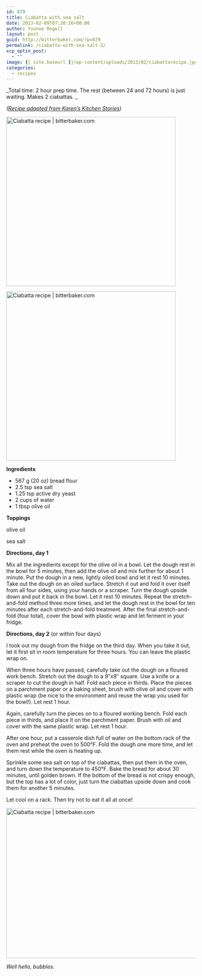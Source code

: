 ```yaml
---
id: 879
title: Ciabatta with sea salt
date: 2013-02-09T07:20:16+00:00
author: Yvonne Rogell
layout: post
guid: http://bitterbaker.com/?p=879
permalink: /ciabatta-with-sea-salt-2/
xcp_optin_post:
  - ""
image: {{ site.baseurl }}/wp-content/uploads/2013/02/ciabattarecipe.jpg
categories:
  - recipes
---
```

_Total time: 2 hour prep time. The rest (between 24 and 72 hours) is just waiting. Makes 2 ciabattas. _
  
_(<a title="Karen's Kitchen Stories" href="http://www.karenskitchenstories.com/2013/01/ciabatta-with-cold-fermented-dough.html?showComment=1359579384104#c3797050222509180119" target="_blank">Recipe adapted from Karen&#8217;s Kitchen Stories</a>)_

<p class="recipe-icon">
  <img class="pinthis recipe-icon alignright" title="Ciabatta recipe | bitterbaker.com" alt="Ciabatta recipe | bitterbaker.com" src="http://bitterbaker.com/images/ciabattarecipe-mini.jpg" width="450" />
</p>

<p class="">
  <img class="pinthis alignright" title="Ciabatta recipe | bitterbaker.com" alt="Ciabatta recipe | bitterbaker.com" src="http://bitterbaker.com/images/ciabattarecipe.jpg" width="450" />
</p>

**Ingredients**

  * 567 g (20 oz) bread flour
  * 2.5 tsp sea salt
  * 1.25 tsp active dry yeast
  * 2 cups of water
  * 1 tbsp olive oil

**Toppings**
  
olive oil
  
sea salt

**Directions, day 1**
  
Mix all the ingredients except for the olive oil in a bowl. Let the dough rest in the bowl for 5 minutes, then add the olive oil and mix further for about 1 minute. Put the dough in a new, lightly oiled bowl and let it rest 10 minutes. Take out the dough on an oiled surface. Stretch it out and fold it over itself from all four sides, using your hands or a scraper. Turn the dough upside down and put it back in the bowl. Let it rest 10 minutes. Repeat the stretch-and-fold method three more times, and let the dough rest in the bowl for ten minutes after each stretch-and-fold treatment. After the final stretch-and-fold (four total), cover the bowl with plastic wrap and let ferment in your fridge.

**Directions, day 2** (or within four days)
  
I took out my dough from the fridge on the third day. When you take it out, let it first sit in room temperature for three hours. You can leave the plastic wrap on.

When three hours have passed, carefully take out the dough on a floured work bench. Stretch out the dough to a 9&#8243;x9&#8243; square. Use a knife or a scraper to cut the dough in half. Fold each piece in thirds. Place the pieces on a parchment paper or a baking sheet, brush with olive oil and cover with plastic wrap (be nice to the environment and reuse the wrap you used for the bowl!). Let rest 1 hour.

Again, carefully turn the pieces on to a floured working bench. Fold each piece in thirds, and place it on the parchment paper. Brush with oil and cover with the same plastic wrap. Let rest 1 hour.

After one hour, put a casserole dish full of water on the bottom rack of the oven and preheat the oven to 500°F. Fold the dough one more time, and let them rest while the oven is heating up.

Sprinkle some sea salt on top of the ciabattas, then put them in the oven, and turn down the temperature to 450°F. Bake the bread for about 30 minutes, until golden brown. If the bottom of the bread is not crispy enough, but the top has a lot of color, just turn the ciabattas upside down and cook them for another 5 minutes.

Let cool on a rack. Then try not to eat it all at once!

<img class="pinthis" title="Ciabatta recipe | bitterbaker.com" alt="Ciabatta recipe | bitterbaker.com" src="http://bitterbaker.com/images/ciabatta.jpg" width="600" height="399" />
  
_Well hello, bubbles._